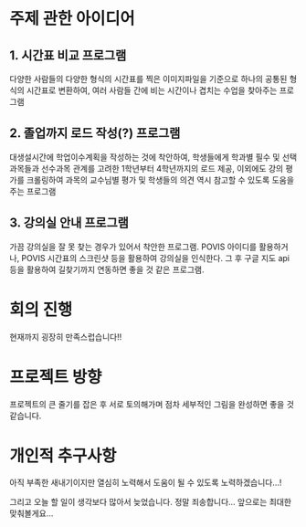 주제 관한 아이디어
===============
## 1. 시간표 비교 프로그램

다양한 사람들의 다양한 형식의 시간표를 찍은 이미지파일을 기준으로 하나의 공통된 형식의 시간표로 변환하여,
여러 사람들 간에 비는 시간이나 겹치는 수업을 찾아주는 프로그램

## 2. 졸업까지 로드 작성(?) 프로그램

대생설시간에 학업이수계획을 작성하는 것에 착안하여, 학생들에게 학과별 필수 및 선택 과목들과 선수과목 관계를 고려한 1학년부터 4학년까지의 로드 제공, 
이외에도 강의 평가를 크롤링하여 과목의 교수님별 평가 및 학생들의 의견 역시 참고할 수 있도록 도움을 주는 프로그램

## 3. 강의실 안내 프로그램

가끔 강의실을 잘 못 찾는 경우가 있어서 착안한 프로그램. POVIS 아이디를 활용하거나, POVIS 시간표의 스크린샷 등을 활용하여 강의실을 인식한다. 그 후 구글
지도 api 등을 활용하여 길찾기까지 연동하면 좋을 것 같은 프로그램.

# 회의 진행

현재까지 굉장히 만족스럽습니다!!

# 프로젝트 방향

프로젝트의 큰 줄기를 잡은 후 서로 토의해가며 점차 세부적인 그림을 완성하면 좋을 것 같습니다.

# 개인적 추구사항

아직 부족한 새내기이지만 열심히 노력해서 도움이 될 수 있도록 노력하겠습니다...!

그리고 오늘 할 일이 생각보다 많아서 늦었습니다. 정말 죄송합니다... 앞으로는 최대한 맞춰볼게요...
